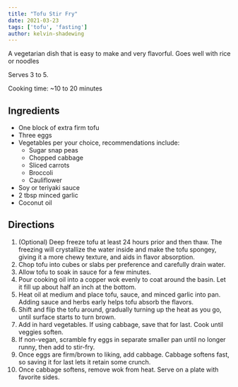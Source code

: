 ```yaml
---
title: "Tofu Stir Fry"
date: 2021-03-23
tags: ['tofu', 'fasting']
author: kelvin-shadewing
---
```


A vegetarian dish that is easy to make and very flavorful. Goes well with rice or noodles

Serves 3 to 5.

Cooking time: ~10 to 20 minutes

## Ingredients

- One block of extra firm tofu
- Three eggs
- Vegetables per your choice, recommendations include:
    - Sugar snap peas
    - Chopped cabbage
    - Sliced carrots
    - Broccoli
    - Cauliflower
- Soy or teriyaki sauce
- 2 tbsp minced garlic
- Coconut oil

## Directions

1. (Optional) Deep freeze tofu at least 24 hours prior and then thaw. The freezing will crystallize the water inside and
   make the tofu spongey, giving it a more chewy texture, and aids in flavor absorption.
2. Chop tofu into cubes or slabs per preference and carefully drain water.
3. Allow tofu to soak in sauce for a few minutes.
4. Pour cooking oil into a copper wok evenly to coat around the basin. Let it fill up about half an inch at the bottom.
5. Heat oil at medium and place tofu, sauce, and minced garlic into pan. Adding sauce and herbs early helps tofu absorb
   the flavors.
6. Shift and flip the tofu around, gradually turning up the heat as you go, until surface starts to turn brown.
7. Add in hard vegetables. If using cabbage, save that for last. Cook until veggies soften.
8. If non-vegan, scramble fry eggs in separate smaller pan until no longer runny, then add to stir-fry.
9. Once eggs are firm/brown to liking, add cabbage. Cabbage softens fast, so saving it for last lets it retain some
   crunch.
10. Once cabbage softens, remove wok from heat. Serve on a plate with favorite sides.
